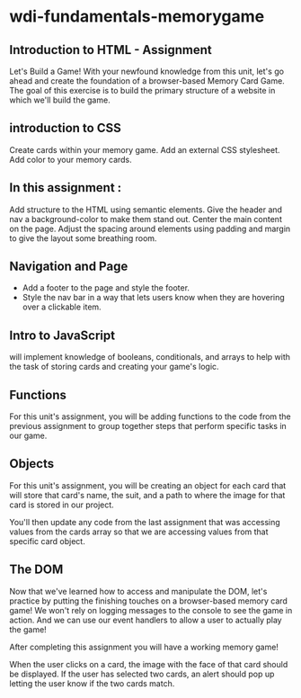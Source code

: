 # wdi-fundamentals-memorygame

## Introduction to HTML - Assignment
Let's Build a Game!
With your newfound knowledge from this unit, let's go ahead and create the foundation of a browser-based Memory Card Game. The goal of this exercise is to build the primary structure of a website in which we'll build the game.

## introduction to CSS

Create cards within your memory game.
Add an external CSS stylesheet.
Add color to your memory cards.

## In this assignment :

Add structure to the HTML using semantic elements.
Give the header and nav a background-color to make them stand out.
Center the main content on the page.
Adjust the spacing around elements using padding and margin to give the layout some breathing room.

## Navigation and Page
* Add a footer to the page and style the footer.
* Style the nav bar in a way that lets users know when they are hovering over a clickable item.

## Intro to JavaScript
will implement knowledge of booleans, conditionals, and arrays to help with the task of storing cards and creating your game's logic.

## Functions
For this unit's assignment, you will be adding functions to the code from the previous assignment to group together steps that perform specific tasks in our game.

## Objects
For this unit's assignment, you will be creating an object for each card that will store that card's name, the suit, and a path to where the image for that card is stored in our project.

You'll then update any code from the last assignment that was accessing values from the cards array so that we are accessing values from that specific card object.

## The DOM
Now that we've learned how to access and manipulate the DOM, let's practice by putting the finishing touches on a browser-based memory card game! We won't rely on logging messages to the console to see the game in action. And we can use our event handlers to allow a user to actually play the game!

After completing this assignment you will have a working memory game!

When the user clicks on a card, the image with the face of that card should be displayed. If the user has selected two cards, an alert should pop up letting the user know if the two cards match.